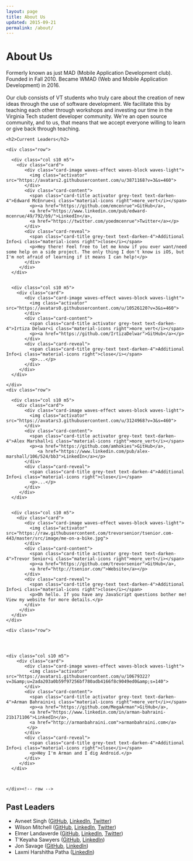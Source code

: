 ```yaml
---
layout: page
title: About Us
updated: 2015-09-21
permalink: /about/
---
```


<div class="section"><div class="container">
  <h1>About Us</h1>

  <p>Formerly known as just MAD (Mobile Application Development club). Founded in Fall 2010.
    Became WMAD (Web and Mobile Application Development) in 2016. <br><br>
  Our club consists of VT students who truly care about the creation of new ideas through the use of software development. We facilitate this by teaching each other through workshops and investing our time in the Virginia Tech student developer community. We're an open source community, and to us, that means that we accept everyone willing to learn or give back through teaching.</p>

</div></div>


<div class="section">
  <div class="container">

    <h2>Current Leaders</h2>

    <div class="row">

      <div class="col s10 m5">
        <div class="card">
           <div class="card-image waves-effect waves-block waves-light">
             <img class="activator" src="https://avatars2.githubusercontent.com/u/3871168?v=3&s=460">
           </div>
           <div class="card-content">
             <span class="card-title activator grey-text text-darken-4">Edward McEnrue<i class="material-icons right">more_vert</i></span>
             <p><a href="https://github.com/emcenrue">GitHub</a>,
             <a href="https://www.linkedin.com/pub/edward-mcenrue/49/792/b9/">LinkedIn</a>,
             <a href="https://twitter.com/yoedmcenrue">Twitter</a></p>
           </div>
           <div class="card-reveal">
             <span class="card-title grey-text text-darken-4">Additional Info<i class="material-icons right">close</i></span>
             <p>Hey there! Feel free to let me know if you ever want/need some help on a side project. The only thing I don't know is iOS, but I'm not afraid of learning if it means I can help!</p>
           </div>
         </div>
      </div>


      <div class="col s10 m5">
        <div class="card">
           <div class="card-image waves-effect waves-block waves-light">
             <img class="activator" src="https://avatars0.githubusercontent.com/u/10526120?v=3&s=460">
           </div>
           <div class="card-content">
             <span class="card-title activator grey-text text-darken-4">Irtiza Delwar<i class="material-icons right">more_vert</i></span>
             <p><a href="https://github.com/IrtizaDelwar">GitHub</a></p>
           </div>
           <div class="card-reveal">
             <span class="card-title grey-text text-darken-4">Additional Info<i class="material-icons right">close</i></span>
             <p>...</p>
           </div>
         </div>
      </div>

    </div>
    <div class="row">

      <div class="col s10 m5">
        <div class="card">
           <div class="card-image waves-effect waves-block waves-light">
             <img class="activator" src="https://avatars3.githubusercontent.com/u/3124968?v=3&s=460">
           </div>
           <div class="card-content">
             <span class="card-title activator grey-text text-darken-4">Alex Marshall<i class="material-icons right">more_vert</i></span>
             <p><a href="https://github.com/amhokies">GitHub</a>,
                <a href="https://www.linkedin.com/pub/alex-marshall/106/524/bb3">LinkedIn</a></p>
           </div>
           <div class="card-reveal">
             <span class="card-title grey-text text-darken-4">Additional Info<i class="material-icons right">close</i></span>
             <p>...</p>
           </div>
         </div>
      </div>


      <div class="col s10 m5">
        <div class="card">
           <div class="card-image waves-effect waves-block waves-light">
             <img class="activator" src="https://raw.githubusercontent.com/trevorsenior/tsenior.com-443/master/src/image/me-on-a-bike.jpg">
           </div>
           <div class="card-content">
             <span class="card-title activator grey-text text-darken-4">Trevor Senior<i class="material-icons right">more_vert</i></span>
             <p><a href="https://github.com/trevorsenior">GitHub</a>,
             <a href="http://tsenior.com/">Website</a></p>
           </div>
           <div class="card-reveal">
             <span class="card-title grey-text text-darken-4">Additional Info<i class="material-icons right">close</i></span>
             <p>Oh hello. If you have any JavaScript questions bother me! View my website for more details.</p>
           </div>
         </div>
      </div>
    </div>

    <div class="row">




	<div class="col s10 m5">
        <div class="card">
           <div class="card-image waves-effect waves-block waves-light">
             <img class="activator" src="https://avatars1.githubusercontent.com/u/10679322?v=3&amp;u=2ada203a0b59f97256bf780adb4166f8c9049ed0&amp;s=140">
           </div>
           <div class="card-content">
             <span class="card-title activator grey-text text-darken-4">Arman Bahraini<i class="material-icons right">more_vert</i></span>
             <p><a href="https://github.com/MegaArman">GitHub</a>,
             <a href="https://www.linkedin.com/in/arman-bahraini-21b171106">LinkedIn</a>,
             <a href="http://armanbahraini.com">armanbahraini.com</a>
			</p>
           </div>
           <div class="card-reveal">
             <span class="card-title grey-text text-darken-4">Additional Info<i class="material-icons right">close</i></span>
             <p>Hey I'm Arman and I dig Android.</p>
           </div>
         </div>
      </div>



    </div><!-- row -->

  </div><!-- container -->
</div><!-- section -->


<div class="section">
  <div class="container">

<h2>Past Leaders</h2>

<ul>
<li>Avneet Singh (<a href="https://github.com/avneet723">GitHub</a>, <a href="https://www.linkedin.com/in/avneets">LinkedIn</a>, <a href="https://twitter.com/avneet723">Twitter</a>)</li>
<li>Wilson Mitchell (<a href="https://github.com/mitchellw">GitHub</a>, <a href="https://www.linkedin.com/in/wilsonmitchell">LinkedIn</a>, <a href="https://twitter.com/wilsonmobile">Twitter</a>)</li>
<li>Elmer Landaverde (<a href="https://github.com/elmerland">GitHub</a>, <a href="https://www.linkedin.com/pub/elmer-landaverde/90/a38/177">LinkedIn</a>, <a href="https://twitter.com/elmerlandaverde">Twitter</a>)</li>
<li>T'Keyaha Sawyers (<a href="https://github.com/theordinaryhero">GitHub</a>, <a href="https://www.linkedin.com/in/tksawyers">LinkedIn</a>)</li>
<li>Jon Savage (<a href="https://github.com/jsavage06">GitHub</a>, <a href="https://www.linkedin.com/in/savagejon">LinkedIn</a>)</li>
<li>Laxmi Harshitha Patha (<a href="https://www.linkedin.com/pub/laxmi-harshitha-patha/65/609/387">LinkedIn</a>)</li>
</ul>


  </div>
</div>
